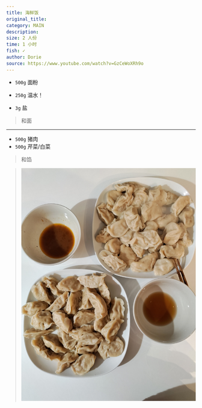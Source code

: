 ```yaml
---
title: 海鲜饭
original_title: 
category: MAIN
description: 
size: 2 人份
time: 1 小时 
fish: ✓
author: Dorie
source: https://www.youtube.com/watch?v=GzCeWoXRh9o 
---
```


* `500g` 面粉

* `250g` 温水！
* `3g` 盐 

> 和面

---

* `500g` 猪肉
* `500g` 芹菜/白菜

> 和馅

> ![](./assets/photos/jiaozi_2024.12.22.jpg)
